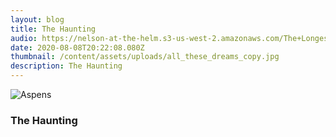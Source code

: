 ```yaml
---
layout: blog
title: The Haunting
audio: https://nelson-at-the-helm.s3-us-west-2.amazonaws.com/The+Longest+Kiss.mp3
date: 2020-08-08T20:22:08.080Z
thumbnail: /content/assets/uploads/all_these_dreams_copy.jpg
description: The Haunting
---
```

![](/content/assets/uploads/aspen.jpg "Aspens")

### The Haunting